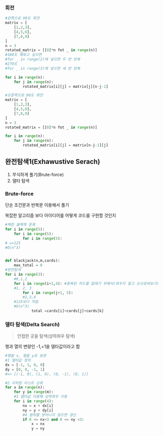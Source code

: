 ### 회전

```python
#왼쪽으로 90도 회전
matrix = [
    [1,2,3],
    [4,5,6],
    [7,8,9]
]
n = 3
rotated_matrix = [[0]*n fot _ in range(n)]
#180도 해보고 싶으면
#for _ in range(2)에 넣으면 두 번 반복
#270도
#for _ in range(3)에 넣으면 세 번 반복

for i in range(n):
    for j in range(n):
        rotated_matrix[i][j] = matrix[j][n-j-1]
```

```python
#오른쪽으로 90도 회전
matrix = [
    [1,2,3],
    [4,5,6],
    [7,8,9]
]
n = 3
rotated_matrix = [[0]*n fot _ in range(n)]

for i in range(n):
    for j in range(n):
        rotated_matrix[i][j] = matrix[n-j-1][j]
```



## 완전탐색1(Exhawustive Serach)

1. 무식하게 풀기(Brute-force)
2. 델타 탐색



### Brute-force

단순 조건문과 반복문 이용해서 풀기

복잡한 알고리즘 보다 아이디어를 어떻게 코드를 구현할 것인지

```python
#백준 블랙잭 문제
for i in range(5):
    for i in range(5):
        for i in range(5):
# =>125
#O(n^3)


def blackjack(n,m,cards):
    max_total = 0
#완전탐색
for i in range(3):
    #0,1,2
    for i in range(i+1,4): #중복된 카드를 없애기 위해서(외우지 말고 손으로써보기)
    #1, 2, 3
        for i in range(j+1, 5):
        #2,3,4
    #125보다 작음
    #O(n^3)
    		total =cards[i]+cards[j]+cards[k]
```



### 델타 탐색(Delta Search)

> 안접한 곳을 탐색(상하좌우 탐색)

행과 열의 변량인 -1,+1을 델타값이라고 함

```python
#행을 x, 열을 y로 표현
#1 델타값 정의
dx = [-1, 1, 0, 0]
dy = [0, 0, -1, 1]
#=> [(-1, 0), (1, 0), (0, -1), (0, 1)]

#2 이차원 리스트 순회
for x in range(n):
    for y in range(m):
    #3 델타값 이용해 상하좌우 이동
	for i in range(4):
    	nx = x + dx[i]
    	ny = y + dy[i]
   		#4 범위를 벗어나지 않으면 갱신
    	if 0 <= nx<3 and 0 <= ny <3:
        	x = nx
        	y = ny
```

